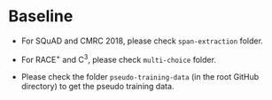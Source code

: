 # Baseline

- For SQuAD and CMRC 2018, please check `span-extraction` folder.

- For RACE<sup>+</sup> and C<sup>3</sup>, please check `multi-choice` folder.
- Please check the folder `pseudo-training-data` (in the root GitHub directory) to get the pseudo training data.

